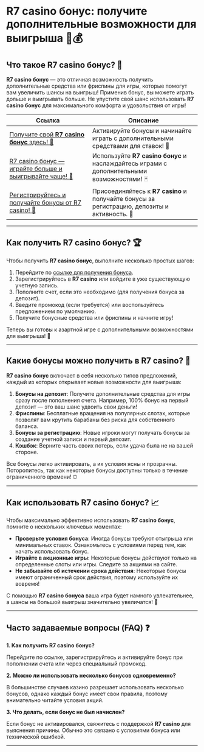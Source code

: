 # R7 casino бонус: получите дополнительные возможности для выигрыша 🎉💰

## Что такое **R7 casino бонус**? 🎁

**R7 casino бонус** — это отличная возможность получить дополнительные средства или фриспины для игры, которые помогут вам увеличить шансы на выигрыш! Применив бонус, вы можете играть дольше и выигрывать больше. Не упустите свой шанс использовать **R7 casino бонус** для максимального комфорта и удовольствия от игры!

| Ссылка | Описание |
|--------|----------|
| [Получите свой **R7 casino бонус** здесь! 🎰](https://brandplay.link/zPmNmTWG) | Активируйте бонусы и начинайте играть с дополнительными средствами для ставок! 🎯 |
| [R7 casino бонус — играйте больше и выигрывайте чаще! 💸](https://brandplay.link/zPmNmTWG) | Используйте **R7 casino бонус** и наслаждайтесь играми с дополнительными возможностями! 🃏 |
| [Регистрируйтесь и получайте бонусы от R7 casino! 🎉](https://brandplay.link/zPmNmTWG) | Присоединяйтесь к **R7 casino** и получайте бонусы за регистрацию, депозиты и активность. 🌟 |

---

## Как получить **R7 casino бонус**? 🏆

Чтобы получить **R7 casino бонус**, выполните несколько простых шагов:

1. Перейдите по [ссылке для получения бонуса](https://brandplay.link/zPmNmTWG).
2. Зарегистрируйтесь в **R7 casino** или войдите в уже существующую учетную запись.
3. Пополните счет, если это необходимо (для получения бонуса за депозит).
4. Введите промокод (если требуется) или воспользуйтесь предложением по умолчанию.
5. Получите бонусные средства или фриспины и начните игру!

Теперь вы готовы к азартной игре с дополнительными возможностями для выигрыша! 🎰

---

## Какие бонусы можно получить в **R7 casino**? 🎲

**R7 casino бонус** включает в себя несколько типов предложений, каждый из которых открывает новые возможности для выигрыша:

1. **Бонусы на депозит**: Получите дополнительные средства для игры сразу после пополнения счета. Например, 100% бонус на первый депозит — это ваш шанс удвоить свои деньги!
2. **Фриспины**: Бесплатные вращения на популярных слотах, которые позволят вам крутить барабаны без риска для собственного баланса.
3. **Бонусы за регистрацию**: Новые игроки могут получать бонусы за создание учетной записи и первый депозит.
4. **Кэшбэк**: Верните часть своих потерь, если удача была не на вашей стороне.

Все бонусы легко активировать, а их условия ясны и прозрачны. Поторопитесь, так как некоторые бонусы доступны только в течение ограниченного времени! ⏰

---

## Как использовать **R7 casino бонус**? 📈

Чтобы максимально эффективно использовать **R7 casino бонус**, помните о нескольких ключевых моментах:

- **Проверьте условия бонуса**: Иногда бонусы требуют отыгрыша или минимальных ставок. Ознакомьтесь с условиями перед тем, как начать использовать бонус.
- **Играйте в акционные игры**: Некоторые бонусы действуют только на определенные слоты или игры. Следите за акциями на сайте.
- **Не забывайте об истечении срока действия**: Некоторые бонусы имеют ограниченный срок действия, поэтому используйте их вовремя!

С помощью **R7 casino бонуса** ваша игра будет намного увлекательнее, а шансы на большой выигрыш значительно увеличатся! 🎯

---

## Часто задаваемые вопросы (FAQ) ❓

**1. Как получить **R7 casino бонус**?**

Перейдите по ссылке, зарегистрируйтесь и активируйте бонус при пополнении счета или через специальный промокод.

**2. Можно ли использовать несколько бонусов одновременно?**

В большинстве случаев казино разрешает использовать несколько бонусов, однако каждый бонус имеет свои правила, поэтому внимательно читайте условия акций.

**3. Что делать, если бонус не был начислен?**

Если бонус не активировался, свяжитесь с поддержкой **R7 casino** для выяснения причины. Обычно это связано с условиями бонуса или технической ошибкой.

---

